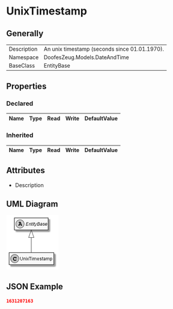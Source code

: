 ﻿# UnixTimestamp

## Generally

|||
|:-|:-|
|Description|An unix timestamp (seconds since 01.01.1970).|
|Namespace|DoofesZeug.Models.DateAndTime|
|BaseClass|EntityBase|

## Properties

### Declared

|Name|Type|Read|Write|DefaultValue|
|:---|:---|:--:|:---:|:-----------|

### Inherited

|Name|Type|Read|Write|DefaultValue|
|:---|:---|:--:|:---:|:-----------|

## Attributes

- Description

## UML Diagram

![UnixTimestamp.png](./UnixTimestamp.png "UnixTimestamp")

## JSON Example

```json
1631207163
```

